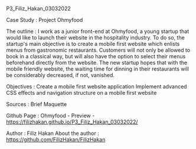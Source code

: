 P3_Filiz_Hakan_03032022

Case Study : Project Ohmyfood

The outline : I work as a junior front-end at Ohmyfood, a young startup that would like to launch their website in the hospitality industry. To do so, the startup's main objective is to create a mobile first website which enlists menus from gastronomic restaurants. Customers will not only be allowed to book in a classical way, but will also have the option to select their menus beforehand directly from the website. The new startup hopes that with the mobile friendly website, the waiting time for dinning in their restaurants will be considerably decreased, if not, vanished.

Objectives : Create a mobile first website application Implement advanced CSS effects and navigation structure on a mobile first website

Sources : Brief Maquette

Github Page : Ohmyfood - Preview - https://filizhakan.github.io/P3_Filiz_Hakan_03032022/

Author : Filiz Hakan 
About the author : https://github.com/FilizHakan/FilizHakan
